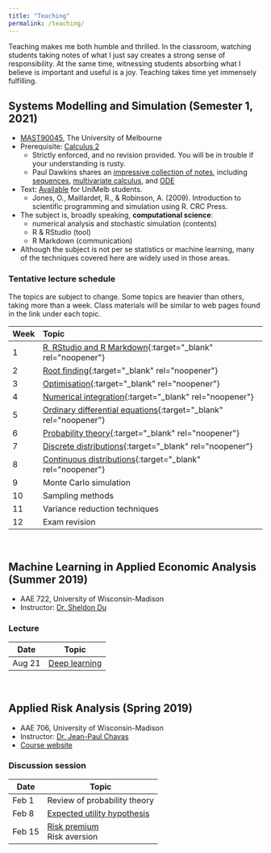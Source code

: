 ```yaml
---
title: "Teaching"
permalink: /teaching/
---
```

Teaching makes me both humble and thrilled. In the classroom, watching students taking notes of what I just say creates a strong sense of responsibility. At the same time, witnessing students absorbing what I believe is important and useful is a joy. Teaching takes time yet immensely fulfilling.

## Systems Modelling and Simulation (Semester 1, 2021)
- [MAST90045](https://handbook.unimelb.edu.au/2021/subjects/mast90045), The University of Melbourne
- Prerequisite: [Calculus 2](https://handbook.unimelb.edu.au/subjects/mast10006/print)
  - Strictly enforced, and no revision provided. You will be in trouble if your understanding is rusty.
  - Paul Dawkins shares an [impressive collection of notes](https://tutorial.math.lamar.edu), including [sequences](https://tutorial.math.lamar.edu/classes/calcii/sequences.aspx), [multivariate calculus](https://tutorial.math.lamar.edu/classes/calciii/calciii.aspx), and [ODE](https://tutorial.math.lamar.edu/classes/de/de.aspx)
- Text: [Available](http://cat.lib.unimelb.edu.au:80/record=b5904690~S15) for UniMelb students.
  - Jones, O., Maillardet, R., & Robinson, A. (2009). Introduction to scientific programming and simulation using R. CRC Press.
- The subject is, broadly speaking, **computational science**:
  - numerical analysis and stochastic simulation (contents)
  - R & RStudio (tool)
  - R Markdown (communication)
- Although the subject is not per se statistics or machine learning, many of the techniques covered here are widely used in those areas.

### Tentative lecture schedule
The topics are subject to change. Some topics are heavier than others, taking more than a week. Class materials will be similar to web pages found in the link under each topic.

| Week | Topic |
| :--- | :--- |
| 1 | [R, RStudio and R Markdown](/files/r_rstudio_rmarkdown.html){:target="_blank" rel="noopener"} |
| 2 | [Root finding](/files/root_finding.html){:target="_blank" rel="noopener"} |
| 3 | [Optimisation](/files/optimisation.html){:target="_blank" rel="noopener"} |
| 4 | [Numerical integration](/files/numerical_integration.html){:target="_blank" rel="noopener"} |
| 5 | [Ordinary differential equations](/files/differential_equation.html){:target="_blank" rel="noopener"} |
| 6 | [Probability theory](/files/probability_theory.html){:target="_blank" rel="noopener"} |
| 7 | [Discrete distributions](/files/named_distributions.html#discrete-distributions){:target="_blank" rel="noopener"} |
| 8 | [Continuous distributions](/files/named_distributions.html#continuous-distributions){:target="_blank" rel="noopener"} |
| 9 | Monte Carlo simulation |
| 10 | Sampling methods |
| 11 | Variance reduction techniques |
| 12 | Exam revision |


<br/>


## Machine Learning in Applied Economic Analysis (Summer 2019)

* AAE 722, University of Wisconsin-Madison
* Instructor: [Dr. Sheldon Du](https://aae.wisc.edu/faculty/xdu23/)

### Lecture
| Date | Topic |
| --- | --- |
| Aug 21 | [Deep learning](/files/AAE722DL.pdf) |
<!--
<table>
  <tbody>
    <tr style="border-bottom:1pt solid black">
      <th>Date</th>
      <th align="center">Topics</th>
      <th>Files</th>
    </tr>
    <tr>
      <td>Aug 21</td>
      <td>
        <ul>
          <li>Deep learning</li>
        </ul>
      </td>
      <td>
        <a href="/files/AAE722DL.pdf">slides</a><br>
        <a href="https://colab.research.google.com/drive/1b-4tMdbJCuPylJZH3gbliDJWhORvgjmj">exercise 1</a><br>
        <a href="https://colab.research.google.com/drive/1WRnpuaSOXbJ17WoWW2aWg9qevCLrgIWH">exercise 2</a><br>
        <a href="https://colab.research.google.com/drive/1OqQIFswr8X3Gl2FQfOotTPLXRvCU2bPM">exercise 3</a>
      </td>
    </tr>
  </tbody>
</table>
-->

<br/>


## Applied Risk Analysis (Spring 2019)

* AAE 706, University of Wisconsin-Madison
* Instructor: [Dr. Jean-Paul Chavas](https://aae.wisc.edu/faculty/jchavas/)
* [Course website](https://aae.wisc.edu/aae706/)

### Discussion session

| Date | Topic |
| --- | --- |
| Feb 1 | Review of probability theory |
| Feb 8 | [Expected utility hypothesis](/files/aae706_disc_20190208.pdf) |
| Feb 15 | [Risk premium](/files/aae706_disc_20190215.pdf)<br/>Risk aversion |

